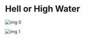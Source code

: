 # Hell or High Water

![img 0](https://i.imgur.com/DtXCYKm.jpg)

![img 1](https://i.imgur.com/s6U9EqC.png)

